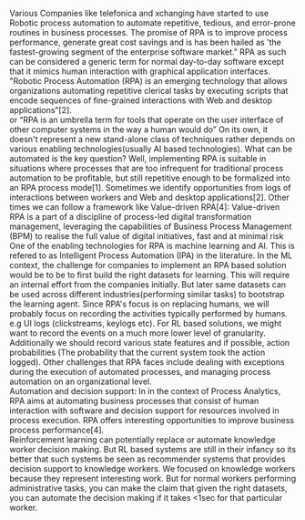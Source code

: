 Various Companies like telefonica and xchanging have started to use Robotic process automation to automate repetitive, tedious, and error-prone routines in business processes. The promise of RPA is to improve process performance, generate great cost savings and is has been hailed as 'the fastest-growing segment of the enterprise software market."
RPA as such can be considered a generic term for normal day-to-day software except that it mimics human interaction with graphical application interfaces.
"Robotic Process Automation (RPA) is an emerging technology that allows organizations automating repetitive clerical tasks by executing scripts that encode sequences of fine-grained interactions with Web and desktop applications"[2].  
or 
“RPA is an umbrella term for tools that operate on the user interface of other computer systems in the way a human would do”
 On its own, it doesn't represent a new stand-alone class of techniques rather depends on various enabling technologies(usually AI based technologies). What can be automated is the key question? Well, implementing RPA is suitable in situations where processes that are too infrequent for traditional process automation to be profitable, but still repetitive  enough to be formalized into an RPA process mode[1]. Sometimes we identify opportunities from logs of interactions between workers and Web and desktop applications[2]. Other times we can follow a framework like Value-driven RPA[4]: 
Value-driven RPA is a part of a discipline of process-led digital transformation management, leveraging the capabilities of Business Process Management (BPM) to realise the full value of digital initiatives, fast and at minimal risk
One of the enabling technologies for RPA is machine learning and AI. This is refered to as Intelligent Process Automation (IPA) in the literature. In the ML context, the challenge for companies to implement an RPA based solution would be to be to first build the right datasets for learning. This will require an internal effort from the companies initially. But later same datasets can be used across different industries(performing similar tasks) to bootstrap the learning agent. Since RPA's focus is on replacing humans, we will probably focus on recording the activities typically performed by humans. e.g UI logs (clickstreams, keylogs etc). For RL based solutions, we might want to record the events on a much more lower level of granularity. Additionally we should record various state features and if possible, action probabilities (The probability that the current system took the action logged). Other challenges that RPA faces include dealing with exceptions during the execution of automated processes, and managing process automation on an organizational level.  
Automation and decision support: In in the context of Process Analytics, RPA aims at automating business processes that consist of human interaction with software and decision support for resources involved in process execution. RPA offers interesting opportunities to improve business process performance[4].  
Reinforcement learning can potentially replace or automate knowledge worker decision making. But RL based systems are still in their infancy so its better that such systems be seen as recommender systems that provides decision support to knowledge workers. We focused on knowledge workers because they represent interesting work. But for normal workers performing administrative tasks, you can make the claim that given the right datasets, you can automate the decision making if it takes <1sec for that particular worker.
